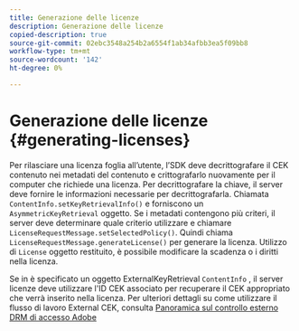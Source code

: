 ```yaml
---
title: Generazione delle licenze
description: Generazione delle licenze
copied-description: true
source-git-commit: 02ebc3548a254b2a6554f1ab34afbb3ea5f09bb8
workflow-type: tm+mt
source-wordcount: '142'
ht-degree: 0%

---
```


# Generazione delle licenze {#generating-licenses}

Per rilasciare una licenza foglia all’utente, l’SDK deve decrittografare il CEK contenuto nei metadati del contenuto e crittografarlo nuovamente per il computer che richiede una licenza. Per decrittografare la chiave, il server deve fornire le informazioni necessarie per decrittografarla. Chiamata `ContentInfo.setKeyRetrievalInfo()` e forniscono un `AsymmetricKeyRetrieval` oggetto. Se i metadati contengono più criteri, il server deve determinare quale criterio utilizzare e chiamare `LicenseRequestMessage.setSelectedPolicy()`. Quindi chiama `LicenseRequestMessage.generateLicense()` per generare la licenza. Utilizzo di `License` oggetto restituito, è possibile modificare la scadenza o i diritti nella licenza.

Se in è specificato un oggetto ExternalKeyRetrieval `ContentInfo` , il server licenze deve utilizzare l&#39;ID CEK associato per recuperare il CEK appropriato che verrà inserito nella licenza. Per ulteriori dettagli su come utilizzare il flusso di lavoro External CEK, consulta [Panoramica sul controllo esterno DRM di accesso Adobe](../../../aaxs-drm-xkey-mgmt/aaxs-drm-using-external-cek-overview.md)
